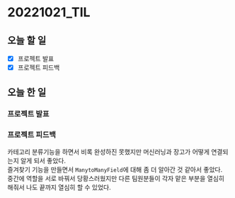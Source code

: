# 20221021_TIL

## 오늘 할 일
- [X] 프로젝트 발표
- [X] 프로젝트 피드백

## 오늘 한 일
### 프로젝트 발표

### 프로젝트 피드백
카테고리 분류기능을 하면서 비록 완성하진 못했지만 머신러닝과 장고가 어떻게 연결되는지 알게 되서 좋았다. <br>
즐겨찾기 기능을 만들면서 `ManytoManyField`에 대해 좀 더 알아간 것 같아서 좋았다. <br>
중간에 역할을 서로 바꿔서 당황스러웠지만 다른 팀원분들이 각자 맡은 부분을 열심히 해줘서 나도 끝까지 열심히 할 수 있었다.<br>
